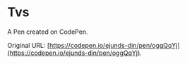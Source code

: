 # Tvs

A Pen created on CodePen.

Original URL: [https://codepen.io/ejunds-din/pen/oggQqYj](https://codepen.io/ejunds-din/pen/oggQqYj).

